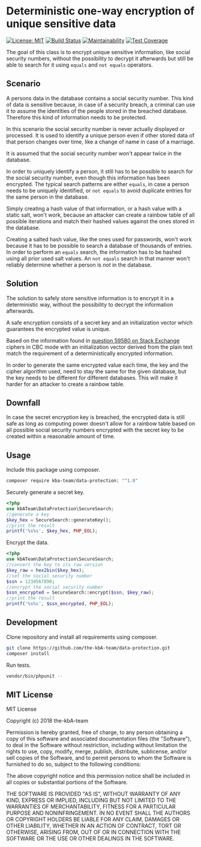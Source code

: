 # Deterministic one-way encryption of unique sensitive data

[![License: MIT][license-mit]](LICENSE)
[![Build Status][build-status-master]][travis-ci]
[![Maintainability][maintainability-badge]][maintainability]
[![Test Coverage][coverage-badge]][coverage]

The goal of this class is to encrypt unique sensitive information, like social security numbers, without the possibility
to decrypt it afterwards but still be able to search for it using `equals` and `not equals` operators.

## Scenario

A persons data in the database contains a social security number. This kind of data is sensitive because, in case of a
security breach, a criminal can use it to assume the identities of the people stored in the breached database. Therefore
this kind of information needs to be protected.

In this scenario the social security number is never actually displayed or processed. It is used to identify a unique
person even if other stored data of that person changes over time, like a change of name in case of a marriage.

It is assumed that the social security number won't appear twice in the database.

In order to uniquely identify a person, it still has to be possible to search for the social security number, even
though this information has been encrypted. The typical search patterns are either `equals`, in case a person needs to
be uniquely identified, or `not equals` to avoid duplicate entries for the same person in the database.

Simply creating a hash value of that information, or a hash value with a static salt, won't work, because an attacker
can create a rainbow table of all possible iterations and match their hashed values against the ones stored in the
database.

Creating a salted hash value, like the ones used for passwords, won't work because it has to be possible to search a
database of thousands of entries. In order to perform an `equals` search, the information has to be hashed using all
prior used salt values. An `not equals` search in that manner won't reliably determine whether a person is _not_ in
the database.

## Solution

The solution to safely store sensitive information is to encrypt it in a deterministic way, without the possibility to
decrypt the information afterwards.

A safe encryption consists of a secret key and an initialization vector which guarantees the encrypted value is unique.

Based on the information found in [question 59580 on Stack Exchange][se59580] ciphers in CBC mode with an initialization
vector derived from the plain text match the requirement of a deterministically encrypted information.

In order to generate the same encrypted value each time, the key and the cipher algorithm used, need to stay the same
for the given database, but the key needs to be different for different databases. This will make it harder for an
attacker to create a rainbow table.

## Downfall

In case the secret encryption key is breached, the encrypted data is still safe as long as computing power doesn't allow
for a rainbow table based on all possible social security numbers encrypted with the secret key to be created within a
reasonable amount of time.

## Usage

Include this package using composer.

```bash
composer require kba-team/data-protection: "^1.0"
```

Securely generate a secret key.

```php
<?php
use kbATeam\DataProtection\SecureSearch;
//generate a key
$key_hex = SecureSearch::generateKey();
//print the result
printf('%s%s', $key_hex, PHP_EOL);
```

Encrypt the data.

```php
<?php
use kbATeam\DataProtection\SecureSearch;
//convert the key to its raw version
$key_raw = hex2bin($key_hex);
//set the social security number
$ssn = 1234567890;
//encrypt the social security number
$ssn_encrypted = SecureSearch::encrypt($ssn, $key_raw);
//print the result
printf('%s%s', $ssn_encrypted, PHP_EOL);
```

## Development

Clone repository and install all requirements using composer.

```bash
git clone https://github.com/the-kbA-team/data-protection.git
composer install
```

Run tests.

```bash
vendor/bin/phpunit --
```

## MIT License

MIT License

Copyright (c) 2018 the-kbA-team

Permission is hereby granted, free of charge, to any person obtaining a copy
of this software and associated documentation files (the "Software"), to deal
in the Software without restriction, including without limitation the rights
to use, copy, modify, merge, publish, distribute, sublicense, and/or sell
copies of the Software, and to permit persons to whom the Software is
furnished to do so, subject to the following conditions:

The above copyright notice and this permission notice shall be included in all
copies or substantial portions of the Software.

THE SOFTWARE IS PROVIDED "AS IS", WITHOUT WARRANTY OF ANY KIND, EXPRESS OR
IMPLIED, INCLUDING BUT NOT LIMITED TO THE WARRANTIES OF MERCHANTABILITY,
FITNESS FOR A PARTICULAR PURPOSE AND NONINFRINGEMENT. IN NO EVENT SHALL THE
AUTHORS OR COPYRIGHT HOLDERS BE LIABLE FOR ANY CLAIM, DAMAGES OR OTHER
LIABILITY, WHETHER IN AN ACTION OF CONTRACT, TORT OR OTHERWISE, ARISING FROM,
OUT OF OR IN CONNECTION WITH THE SOFTWARE OR THE USE OR OTHER DEALINGS IN THE
SOFTWARE.


[se59580]: https://security.stackexchange.com/questions/59580/how-to-safely-store-sensitive-data-like-a-social-security-number#61004 "'How to safely store sensitive data like a social security number?', Retrieved 2018-05-24 09:00"
[license-mit]: https://img.shields.io/badge/license-MIT-blue.svg
[build-status-master]: https://travis-ci.org/the-kbA-team/data-protection.svg?branch=master
[travis-ci]: https://travis-ci.org/the-kbA-team/data-protection
[maintainability-badge]: https://api.codeclimate.com/v1/badges/85b521bf4ee9c8b22c01/maintainability
[maintainability]: https://codeclimate.com/github/the-kbA-team/data-protection/maintainability
[coverage-badge]: https://api.codeclimate.com/v1/badges/85b521bf4ee9c8b22c01/test_coverage
[coverage]: https://codeclimate.com/github/the-kbA-team/data-protection/test_coverage
